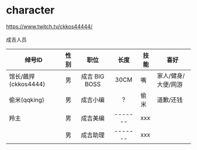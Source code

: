 # character
https://www.twitch.tv/ckkos44444/<br>
<br>
成吉人员<br>

| 绰号ID | 性别 | 职位 | 长度 | 技能 | 喜好 |
| --- |  :---: | :-------: | :---------: | --------- | --------- |
| 馆长/飆捍(ckkos4444) | 男 | 成吉 BIG BOSS | 30CM | 嘴 | 家人/健身/大便/网游 |
| 偷米(qqking) | 男 | 成吉小编 | ? | 偷米 | 道歉/还钱 |
| 羚主 | 男 | 成吉美编 | ------- | xxx |
|  | 男 | 成吉助理 | ------- | xxx |


<br>

  




